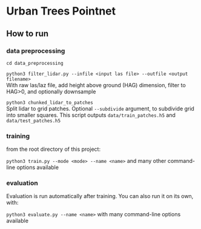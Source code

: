 # Urban Trees Pointnet

## How to run

### data preprocessing

`cd data_preprocessing`

`python3 filter_lidar.py --infile <input las file> --outfile <output filename>`  
With raw las/laz file, add height above ground (HAG) dimension, filter to HAG>0, and optionally downsample

`python3 chunked_lidar_to_patches`  
Split lidar to grid patches. Optional `--subdivide` argument, to subdivide grid into smaller squares.
This script outputs `data/train_patches.h5` and `data/test_patches.h5`

### training

from the root directory of this project:

`python3 train.py --mode <mode> --name <name>` and many other command-line options available


### evaluation

Evaluation is run automatically after training. You can also run it on its own, with:

`python3 evaluate.py --name <name>` with many command-line options available
